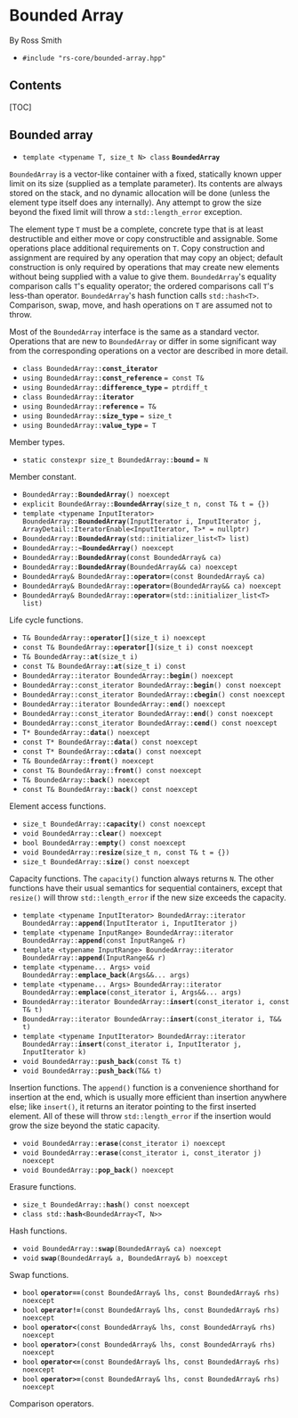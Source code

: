 # Bounded Array #

By Ross Smith

* `#include "rs-core/bounded-array.hpp"`

## Contents ##

[TOC]

## Bounded array ##

* `template <typename T, size_t N> class` **`BoundedArray`**

`BoundedArray` is a vector-like container with a fixed, statically known upper
limit on its size (supplied as a template parameter). Its contents are always
stored on the stack, and no dynamic allocation will be done (unless the
element type itself does any internally). Any attempt to grow the size beyond
the fixed limit will throw a `std::length_error` exception.

The element type `T` must be a complete, concrete type that is at least
destructible and either move or copy constructible and assignable. Some
operations place additional requirements on `T`. Copy construction and
assignment are required by any operation that may copy an object; default
construction is only required by operations that may create new elements
without being supplied with a value to give them. `BoundedArray`'s equality
comparison calls `T`'s equality operator; the ordered comparisons call `T`'s
less-than operator. `BoundedArray`'s hash function calls `std::hash<T>`.
Comparison, swap, move, and hash operations on `T` are assumed not to throw.

Most of the `BoundedArray` interface is the same as a standard vector.
Operations that are new to `BoundedArray` or differ in some significant way
from the corresponding operations on a vector are described in more detail.

* `class BoundedArray::`**`const_iterator`**
* `using BoundedArray::`**`const_reference`** `= const T&`
* `using BoundedArray::`**`difference_type`** `= ptrdiff_t`
* `class BoundedArray::`**`iterator`**
* `using BoundedArray::`**`reference`** `= T&`
* `using BoundedArray::`**`size_type`** `= size_t`
* `using BoundedArray::`**`value_type`** `= T`

Member types.

* `static constexpr size_t BoundedArray::`**`bound`** `= N`

Member constant.

* `BoundedArray::`**`BoundedArray`**`() noexcept`
* `explicit BoundedArray::`**`BoundedArray`**`(size_t n, const T& t = {})`
* `template <typename InputIterator> BoundedArray::`**`BoundedArray`**`(InputIterator i, InputIterator j, ArrayDetail::IteratorEnable<InputIterator, T>* = nullptr)`
* `BoundedArray::`**`BoundedArray`**`(std::initializer_list<T> list)`
* `BoundedArray::`**`~BoundedArray`**`() noexcept`
* `BoundedArray::`**`BoundedArray`**`(const BoundedArray& ca)`
* `BoundedArray::`**`BoundedArray`**`(BoundedArray&& ca) noexcept`
* `BoundedArray& BoundedArray::`**`operator=`**`(const BoundedArray& ca)`
* `BoundedArray& BoundedArray::`**`operator=`**`(BoundedArray&& ca) noexcept`
* `BoundedArray& BoundedArray::`**`operator=`**`(std::initializer_list<T> list)`

Life cycle functions.

* `T& BoundedArray::`**`operator[]`**`(size_t i) noexcept`
* `const T& BoundedArray::`**`operator[]`**`(size_t i) const noexcept`
* `T& BoundedArray::`**`at`**`(size_t i)`
* `const T& BoundedArray::`**`at`**`(size_t i) const`
* `BoundedArray::iterator BoundedArray::`**`begin`**`() noexcept`
* `BoundedArray::const_iterator BoundedArray::`**`begin`**`() const noexcept`
* `BoundedArray::const_iterator BoundedArray::`**`cbegin`**`() const noexcept`
* `BoundedArray::iterator BoundedArray::`**`end`**`() noexcept`
* `BoundedArray::const_iterator BoundedArray::`**`end`**`() const noexcept`
* `BoundedArray::const_iterator BoundedArray::`**`cend`**`() const noexcept`
* `T* BoundedArray::`**`data`**`() noexcept`
* `const T* BoundedArray::`**`data`**`() const noexcept`
* `const T* BoundedArray::`**`cdata`**`() const noexcept`
* `T& BoundedArray::`**`front`**`() noexcept`
* `const T& BoundedArray::`**`front`**`() const noexcept`
* `T& BoundedArray::`**`back`**`() noexcept`
* `const T& BoundedArray::`**`back`**`() const noexcept`

Element access functions.

* `size_t BoundedArray::`**`capacity`**`() const noexcept`
* `void BoundedArray::`**`clear`**`() noexcept`
* `bool BoundedArray::`**`empty`**`() const noexcept`
* `void BoundedArray::`**`resize`**`(size_t n, const T& t = {})`
* `size_t BoundedArray::`**`size`**`() const noexcept`

Capacity functions. The `capacity()` function always returns `N`. The other
functions have their usual semantics for sequential containers, except that
`resize()` will throw `std::length_error` if the new size exceeds the
capacity.

* `template <typename InputIterator> BoundedArray::iterator BoundedArray::`**`append`**`(InputIterator i, InputIterator j)`
* `template <typename InputRange> BoundedArray::iterator BoundedArray::`**`append`**`(const InputRange& r)`
* `template <typename InputRange> BoundedArray::iterator BoundedArray::`**`append`**`(InputRange&& r)`
* `template <typename... Args> void BoundedArray::`**`emplace_back`**`(Args&&... args)`
* `template <typename... Args> BoundedArray::iterator BoundedArray::`**`emplace`**`(const_iterator i, Args&&... args)`
* `BoundedArray::iterator BoundedArray::`**`insert`**`(const_iterator i, const T& t)`
* `BoundedArray::iterator BoundedArray::`**`insert`**`(const_iterator i, T&& t)`
* `template <typename InputIterator> BoundedArray::iterator BoundedArray::`**`insert`**`(const_iterator i, InputIterator j, InputIterator k)`
* `void BoundedArray::`**`push_back`**`(const T& t)`
* `void BoundedArray::`**`push_back`**`(T&& t)`

Insertion functions. The `append()` function is a convenience shorthand for
insertion at the end, which is usually more efficient than insertion anywhere
else; like `insert()`, it returns an iterator pointing to the first inserted
element. All of these will throw `std::length_error` if the insertion would
grow the size beyond the static capacity.

* `void BoundedArray::`**`erase`**`(const_iterator i) noexcept`
* `void BoundedArray::`**`erase`**`(const_iterator i, const_iterator j) noexcept`
* `void BoundedArray::`**`pop_back`**`() noexcept`

Erasure functions.

* `size_t BoundedArray::`**`hash`**`() const noexcept`
* `class std::`**`hash`**`<BoundedArray<T, N>>`

Hash functions.

* `void BoundedArray::`**`swap`**`(BoundedArray& ca) noexcept`
* `void` **`swap`**`(BoundedArray& a, BoundedArray& b) noexcept`

Swap functions.

* `bool` **`operator==`**`(const BoundedArray& lhs, const BoundedArray& rhs) noexcept`
* `bool` **`operator!=`**`(const BoundedArray& lhs, const BoundedArray& rhs) noexcept`
* `bool` **`operator<`**`(const BoundedArray& lhs, const BoundedArray& rhs) noexcept`
* `bool` **`operator>`**`(const BoundedArray& lhs, const BoundedArray& rhs) noexcept`
* `bool` **`operator<=`**`(const BoundedArray& lhs, const BoundedArray& rhs) noexcept`
* `bool` **`operator>=`**`(const BoundedArray& lhs, const BoundedArray& rhs) noexcept`

Comparison operators.
